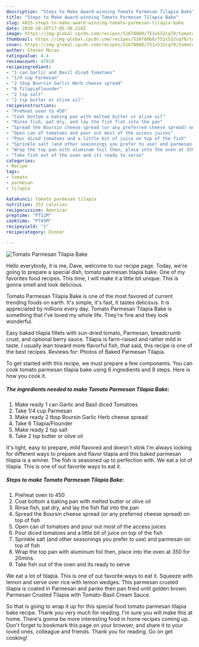 ```yaml
---
description: "Steps to Make Award-winning Tomato Parmesan Tilapia Bake"
title: "Steps to Make Award-winning Tomato Parmesan Tilapia Bake"
slug: 4025-steps-to-make-award-winning-tomato-parmesan-tilapia-bake
date: 2020-10-20T17:05:30.210Z
image: https://img-global.cpcdn.com/recipes/51678060/751x532cq70/tomato-parmesan-tilapia-bake-recipe-main-photo.jpg
thumbnail: https://img-global.cpcdn.com/recipes/51678060/751x532cq70/tomato-parmesan-tilapia-bake-recipe-main-photo.jpg
cover: https://img-global.cpcdn.com/recipes/51678060/751x532cq70/tomato-parmesan-tilapia-bake-recipe-main-photo.jpg
author: Steven Moran
ratingvalue: 4.4
reviewcount: 47810
recipeingredient:
- "1 can Garlic and Basil diced Tomatoes"
- "1/4 cup Parmesan"
- "2 tbsp Boursin Garlic Herb cheese spread"
- "6 TilapiaFlounder"
- "2 tsp salt"
- "2 tsp butter or olive oil"
recipeinstructions:
- "Preheat oven to 450"
- "Coat bottom a baking pan with melted butter or olive oil"
- "Rinse fish, pat dry, and lay the fish flat into the pan"
- "Spread the Boursin cheese spread (or any preferred cheese spread) on top of fish"
- "Open can of tomatoes and pour out most of the access juices"
- "Pour diced tomatoes and a little bit of juice on top of the fish"
- "Sprinkle salt (and other seasonings you prefer to use) and parmesan on top of fish"
- "Wrap the top pan with aluminum foil then, place into the oven at 350 for 20mins."
- "Take fish out of the oven and its ready to serve"
categories:
- Recipe
tags:
- tomato
- parmesan
- tilapia

katakunci: tomato parmesan tilapia 
nutrition: 253 calories
recipecuisine: American
preptime: "PT11M"
cooktime: "PT45M"
recipeyield: "1"
recipecategory: Dinner

---
```



![Tomato Parmesan Tilapia Bake](https://img-global.cpcdn.com/recipes/51678060/751x532cq70/tomato-parmesan-tilapia-bake-recipe-main-photo.jpg)

Hello everybody, it is me, Dave, welcome to our recipe page. Today, we're going to prepare a special dish, tomato parmesan tilapia bake. One of my favorites food recipes. This time, I will make it a little bit unique. This is gonna smell and look delicious.

Tomato Parmesan Tilapia Bake is one of the most favored of current trending foods on earth. It's simple, it's fast, it tastes delicious. It is appreciated by millions every day. Tomato Parmesan Tilapia Bake is something that I've loved my whole life. They're fine and they look wonderful.

Easy baked tilapia fillets with sun-dried tomato, Parmesan, breadcrumb crust, and optional berry sauce. Tilapia is farm-raised and rather mild in taste. I usually lean toward more flavorful fish, that said, this recipe is one of the best recipes. Reviews for: Photos of Baked Parmesan Tilapia.


To get started with this recipe, we must prepare a few components. You can cook tomato parmesan tilapia bake using 6 ingredients and 9 steps. Here is how you cook it.

<!--inarticleads1-->

##### The ingredients needed to make Tomato Parmesan Tilapia Bake:

1. Make ready 1 can Garlic and Basil diced Tomatoes
1. Take 1/4 cup Parmesan
1. Make ready 2 tbsp Boursin Garlic Herb cheese spread
1. Take 6 Tilapia/Flounder
1. Make ready 2 tsp salt
1. Take 2 tsp butter or olive oil


It&#39;s light, easy to prepare, mild flavored and doesn&#39;t stink I&#39;m always looking for different ways to prepare and flavor tilapia and this baked parmesan tilapia is a winner. The fish is seasoned up to perfection with. We eat a lot of tilapia. This is one of out favorite ways to eat it. 

<!--inarticleads2-->

##### Steps to make Tomato Parmesan Tilapia Bake:

1. Preheat oven to 450
1. Coat bottom a baking pan with melted butter or olive oil
1. Rinse fish, pat dry, and lay the fish flat into the pan
1. Spread the Boursin cheese spread (or any preferred cheese spread) on top of fish
1. Open can of tomatoes and pour out most of the access juices
1. Pour diced tomatoes and a little bit of juice on top of the fish
1. Sprinkle salt (and other seasonings you prefer to use) and parmesan on top of fish
1. Wrap the top pan with aluminum foil then, place into the oven at 350 for 20mins.
1. Take fish out of the oven and its ready to serve


We eat a lot of tilapia. This is one of out favorite ways to eat it. Squeeze with lemon and serve over rice with lemon wedges. This parmesan crusted tilapia is coated in Parmesan and panko then pan fried until golden brown. Parmesan Crusted Tilapia with Tomato-Basil Cream Sauce. 

So that is going to wrap it up for this special food tomato parmesan tilapia bake recipe. Thank you very much for reading. I'm sure you will make this at home. There's gonna be more interesting food in home recipes coming up. Don't forget to bookmark this page on your browser, and share it to your loved ones, colleague and friends. Thank you for reading. Go on get cooking!
